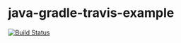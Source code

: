 # java-gradle-travis-example

[![Build Status](https://api.travis-ci.org/amanmehara/java-gradle-travis-example.svg)](https://travis-ci.org/amanmehara/java-gradle-travis-example/builds)
